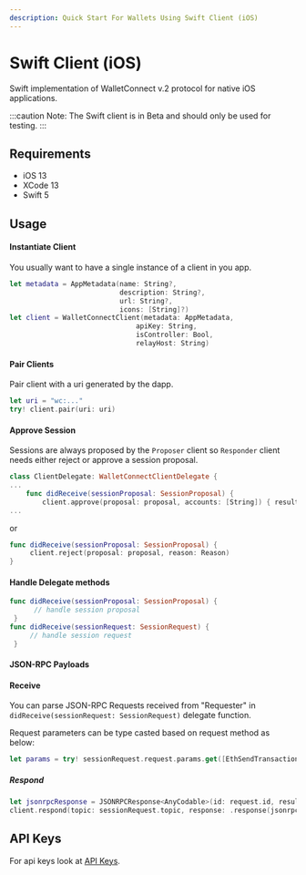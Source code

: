 ```yaml
---
description: Quick Start For Wallets Using Swift Client (iOS)
---
```


# Swift Client (iOS)

Swift implementation of WalletConnect v.2 protocol for native iOS applications.

:::caution
Note: The Swift client is in Beta and should only be used for testing.
:::

## Requirements

* iOS 13
* XCode 13
* Swift 5

## Usage

#### Instantiate Client
You usually want to have a single instance of a client in you app.

```swift
let metadata = AppMetadata(name: String?,
                           description: String?,
                           url: String?,
                           icons: [String]?)
let client = WalletConnectClient(metadata: AppMetadata,
                               apiKey: String,
                               isController: Bool,
                               relayHost: String)
```

#### Pair Clients

Pair client with a uri generated by the dapp.

```swift
let uri = "wc:..."
try! client.pair(uri: uri)
```

#### Approve Session

Sessions are always proposed by the `Proposer` client so `Responder` client needs either reject or approve a session proposal.

```swift
class ClientDelegate: WalletConnectClientDelegate {
...
    func didReceive(sessionProposal: SessionProposal) {
        client.approve(proposal: proposal, accounts: [String]) { result in ... }
...
```

or

```swift
func didReceive(sessionProposal: SessionProposal) {
     client.reject(proposal: proposal, reason: Reason)
}
```

#### Handle Delegate methods

```swift
func didReceive(sessionProposal: SessionProposal) {
      // handle session proposal
 }
func didReceive(sessionRequest: SessionRequest) {
     // handle session request
 }
```

#### JSON-RPC Payloads

#### Receive
 You can parse JSON-RPC Requests received from "Requester" in `didReceive(sessionRequest: SessionRequest)` delegate function.

 Request parameters can be type casted based on request method as below:
 ```Swift
 let params = try! sessionRequest.request.params.get([EthSendTransaction].self)
 ```
 ##### Respond

 ```Swift
 let jsonrpcResponse = JSONRPCResponse<AnyCodable>(id: request.id, result: AnyCodable(responseParams))
 client.respond(topic: sessionRequest.topic, response: .response(jsonrpcResponse))
 ```

## API Keys

For api keys look at [API Keys](../../api/api-keys.md).
